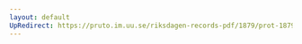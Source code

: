 ```yaml
---
layout: default
UpRedirect: https://pruto.im.uu.se/riksdagen-records-pdf/1879/prot-1879--ak--018/prot-1879--ak--018_036.pdf
---
```

